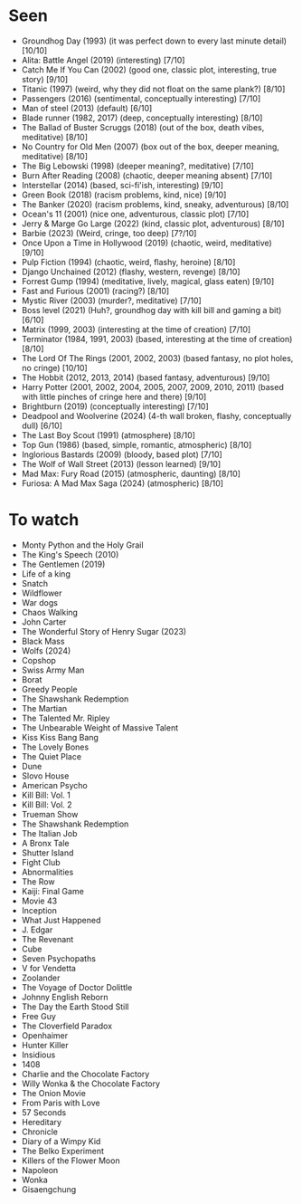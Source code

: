 # Seen

- Groundhog Day (1993) (it was perfect down to every last minute detail) [10/10]
- Alita: Battle Angel (2019) (interesting) [7/10]
- Catch Me If You Can (2002) (good one, classic plot, interesting, true story) [9/10]
- Titanic (1997) (weird, why they did not float on the same plank?) [8/10]
- Passengers (2016) (sentimental, conceptually interesting) [7/10]
- Man of steel (2013) (default) [6/10]
- Blade runner (1982, 2017) (deep, conceptually interesting) [8/10]
- The Ballad of Buster Scruggs (2018) (out of the box, death vibes, meditative) [8/10]
- No Country for Old Men (2007) (box out of the box, deeper meaning, meditative) [8/10]
- The Big Lebowski (1998) (deeper meaning?, meditative) [7/10]
- Burn After Reading (2008) (chaotic, deeper meaning absent) [7/10]
- Interstellar (2014) (based, sci-fi'ish, interesting) [9/10]
- Green Book (2018) (racism problems, kind, nice) [9/10]
- The Banker (2020) (racism problems, kind, sneaky, adventurous) [8/10]
- Ocean's 11 (2001) (nice one, adventurous, classic plot) [7/10]
- Jerry & Marge Go Large (2022) (kind, classic plot, adventurous) [8/10]
- Barbie (2023) (Weird, cringe, too deep) [7?/10]
- Once Upon a Time in Hollywood (2019) (chaotic, weird, meditative) [9/10]
- Pulp Fiction (1994) (chaotic, weird, flashy, heroine) [8/10]
- Django Unchained (2012) (flashy, western, revenge) [8/10]
- Forrest Gump (1994) (meditative, lively, magical, glass eaten) [9/10]
- Fast and Furious (2001) (racing?) [8/10]
- Mystic River (2003) (murder?, meditative) [7/10]
- Boss level (2021) (Huh?, groundhog day with kill bill and gaming a bit) [6/10]
- Matrix (1999, 2003) (interesting at the time of creation) [7/10]
- Terminator (1984, 1991, 2003) (based, interesting at the time of creation) [8/10]
- The Lord Of The Rings (2001, 2002, 2003) (based fantasy, no plot holes, no cringe) [10/10]
- The Hobbit (2012, 2013, 2014) (based fantasy, adventurous) [9/10]
- Harry Potter (2001, 2002, 2004, 2005, 2007, 2009, 2010, 2011) (based with little pinches of cringe here and there) [9/10]
- Brightburn (2019) (conceptually interesting) [7/10]
- Deadpool and Woolverine (2024) (4-th wall broken, flashy, conceptually dull) [6/10]
- The Last Boy Scout (1991) (atmosphere) [8/10]
- Top Gun (1986) (based, simple, romantic, atmospheric) [8/10]
- Inglorious Bastards (2009) (bloody, based plot) [7/10]
- The Wolf of Wall Street (2013) (lesson learned) [9/10]
- Mad Max: Fury Road (2015) (atmospheric, daunting) [8/10]
- Furiosa: A Mad Max Saga (2024) (atmospheric) [8/10]

# To watch

- Monty Python and the Holy Grail
- The King's Speech (2010)
- The Gentlemen (2019)
- Life of a king
- Snatch
- Wildflower
- War dogs
- Chaos Walking
- John Carter
- The Wonderful Story of Henry Sugar (2023)
- Black Mass
- Wolfs (2024)
- Copshop
- Swiss Army Man
- Borat
- Greedy People
- The Shawshank Redemption
- The Martian
- The Talented Mr. Ripley
- The Unbearable Weight of Massive Talent
- Kiss Kiss Bang Bang
- The Lovely Bones
- The Quiet Place
- Dune
- Slovo House
- American Psycho
- Kill Bill: Vol. 1
- Kill Bill: Vol. 2
- Trueman Show
- The Shawshank Redemption
- The Italian Job
- A Bronx Tale
- Shutter Island
- Fight Club
- Abnormalities
- The Row
- Kaiji: Final Game
- Movie 43
- Inception
- What Just Happened
- J. Edgar
- The Revenant
- Cube
- Seven Psychopaths
- V for Vendetta
- Zoolander
- The Voyage of Doctor Dolittle
- Johnny English Reborn
- The Day the Earth Stood Still
- Free Guy
- The Cloverfield Paradox
- Openhaimer
- Hunter Killer
- Insidious
- 1408
- Charlie and the Chocolate Factory
- Willy Wonka & the Chocolate Factory
- The Onion Movie
- From Paris with Love
- 57 Seconds
- Hereditary
- Chronicle
- Diary of a Wimpy Kid
- The Belko Experiment
- Killers of the Flower Moon
- Napoleon
- Wonka
- Gisaengchung
